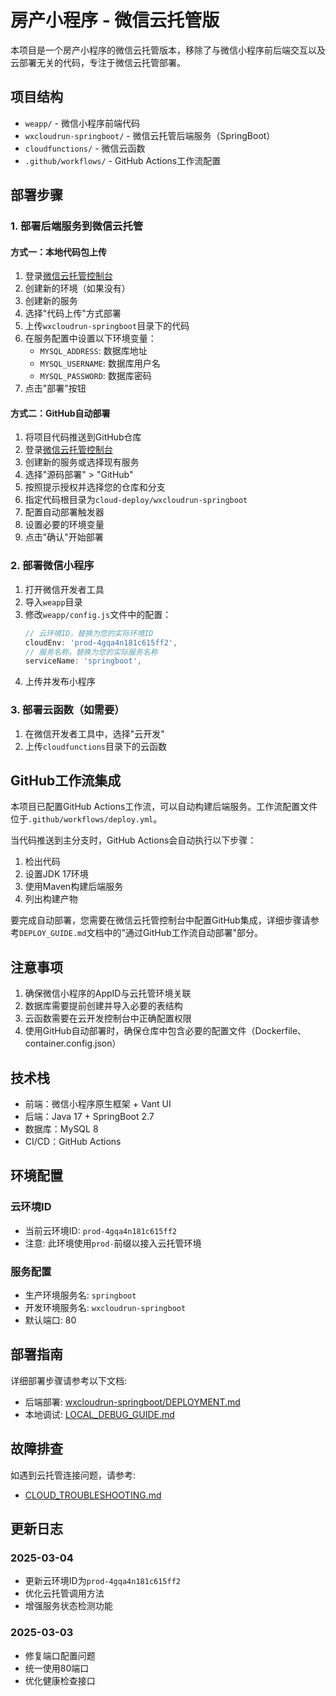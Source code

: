 # 房产小程序 - 微信云托管版

本项目是一个房产小程序的微信云托管版本，移除了与微信小程序前后端交互以及云部署无关的代码，专注于微信云托管部署。

## 项目结构

- `weapp/` - 微信小程序前端代码
- `wxcloudrun-springboot/` - 微信云托管后端服务（SpringBoot）
- `cloudfunctions/` - 微信云函数
- `.github/workflows/` - GitHub Actions工作流配置

## 部署步骤

### 1. 部署后端服务到微信云托管

#### 方式一：本地代码包上传

1. 登录[微信云托管控制台](https://cloud.weixin.qq.com/)
2. 创建新的环境（如果没有）
3. 创建新的服务
4. 选择"代码上传"方式部署
5. 上传`wxcloudrun-springboot`目录下的代码
6. 在服务配置中设置以下环境变量：
   - `MYSQL_ADDRESS`: 数据库地址
   - `MYSQL_USERNAME`: 数据库用户名
   - `MYSQL_PASSWORD`: 数据库密码
7. 点击"部署"按钮

#### 方式二：GitHub自动部署

1. 将项目代码推送到GitHub仓库
2. 登录[微信云托管控制台](https://cloud.weixin.qq.com/)
3. 创建新的服务或选择现有服务
4. 选择"源码部署" > "GitHub"
5. 按照提示授权并选择您的仓库和分支
6. 指定代码根目录为`cloud-deploy/wxcloudrun-springboot`
7. 配置自动部署触发器
8. 设置必要的环境变量
9. 点击"确认"开始部署

### 2. 部署微信小程序

1. 打开微信开发者工具
2. 导入`weapp`目录
3. 修改`weapp/config.js`文件中的配置：
   ```javascript
   // 云环境ID，替换为您的实际环境ID
   cloudEnv: 'prod-4gqa4n181c615ff2',
   // 服务名称，替换为您的实际服务名称
   serviceName: 'springboot',
   ```
4. 上传并发布小程序

### 3. 部署云函数（如需要）

1. 在微信开发者工具中，选择"云开发"
2. 上传`cloudfunctions`目录下的云函数

## GitHub工作流集成

本项目已配置GitHub Actions工作流，可以自动构建后端服务。工作流配置文件位于`.github/workflows/deploy.yml`。

当代码推送到主分支时，GitHub Actions会自动执行以下步骤：
1. 检出代码
2. 设置JDK 17环境
3. 使用Maven构建后端服务
4. 列出构建产物

要完成自动部署，您需要在微信云托管控制台中配置GitHub集成，详细步骤请参考`DEPLOY_GUIDE.md`文档中的"通过GitHub工作流自动部署"部分。

## 注意事项

1. 确保微信小程序的AppID与云托管环境关联
2. 数据库需要提前创建并导入必要的表结构
3. 云函数需要在云开发控制台中正确配置权限
4. 使用GitHub自动部署时，确保仓库中包含必要的配置文件（Dockerfile、container.config.json）

## 技术栈

- 前端：微信小程序原生框架 + Vant UI
- 后端：Java 17 + SpringBoot 2.7
- 数据库：MySQL 8
- CI/CD：GitHub Actions 

## 环境配置

### 云环境ID

- 当前云环境ID: `prod-4gqa4n181c615ff2`
- 注意: 此环境使用`prod-`前缀以接入云托管环境

### 服务配置

- 生产环境服务名: `springboot`
- 开发环境服务名: `wxcloudrun-springboot`
- 默认端口: 80

## 部署指南

详细部署步骤请参考以下文档:

- 后端部署: [wxcloudrun-springboot/DEPLOYMENT.md](wxcloudrun-springboot/DEPLOYMENT.md)
- 本地调试: [LOCAL_DEBUG_GUIDE.md](LOCAL_DEBUG_GUIDE.md)

## 故障排查

如遇到云托管连接问题，请参考:
- [CLOUD_TROUBLESHOOTING.md](weapp/CLOUD_TROUBLESHOOTING.md)

## 更新日志

### 2025-03-04
- 更新云环境ID为`prod-4gqa4n181c615ff2`
- 优化云托管调用方法
- 增强服务状态检测功能

### 2025-03-03
- 修复端口配置问题
- 统一使用80端口
- 优化健康检查接口